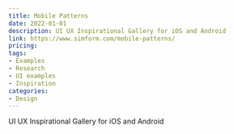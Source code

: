 ```yaml
---
title: Mobile Patterns
date: 2022-01-01
description: UI UX Inspirational Gallery for iOS and Android
link: https://www.simform.com/mobile-patterns/
pricing:
tags: 
- Examples
- Research
- UI examples
- Inspiration
categories:
- Design
---
```


UI UX Inspirational Gallery for iOS and Android

